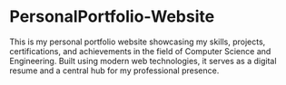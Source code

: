 # PersonalPortfolio-Website
This is my personal portfolio website showcasing my skills, projects, certifications, and achievements in the field of Computer Science and Engineering. Built using modern web technologies, it serves as a digital resume and a central hub for my professional presence.
